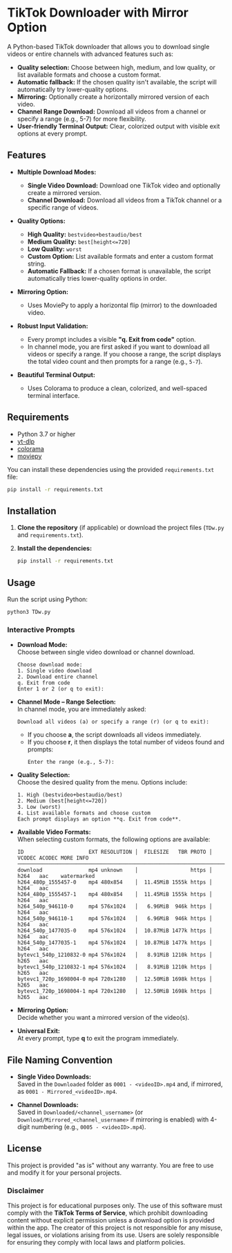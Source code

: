 # TikTok Downloader with Mirror Option

A Python-based TikTok downloader that allows you to download single videos or entire channels with advanced features such as:

- **Quality selection:** Choose between high, medium, and low quality, or list available formats and choose a custom format.
- **Automatic fallback:** If the chosen quality isn't available, the script will automatically try lower-quality options.
- **Mirroring:** Optionally create a horizontally mirrored version of each video.
- **Channel Range Download:** Download all videos from a channel or specify a range (e.g., 5-7) for more flexibility.
- **User-friendly Terminal Output:** Clear, colorized output with visible exit options at every prompt.

## Features

- **Multiple Download Modes:**
  - **Single Video Download:** Download one TikTok video and optionally create a mirrored version.
  - **Channel Download:** Download all videos from a TikTok channel or a specific range of videos.
  
- **Quality Options:**
  - **High Quality:** `bestvideo+bestaudio/best`
  - **Medium Quality:** `best[height<=720]`
  - **Low Quality:** `worst`
  - **Custom Option:** List available formats and enter a custom format string.
  - **Automatic Fallback:** If a chosen format is unavailable, the script automatically tries lower-quality options in order.

- **Mirroring Option:**
  - Uses MoviePy to apply a horizontal flip (mirror) to the downloaded video.

- **Robust Input Validation:**
  - Every prompt includes a visible **"q. Exit from code"** option.
  - In channel mode, you are first asked if you want to download all videos or specify a range. If you choose a range, the script displays the total video count and then prompts for a range (e.g., `5-7`).

- **Beautiful Terminal Output:**
  - Uses Colorama to produce a clean, colorized, and well-spaced terminal interface.

## Requirements

- Python 3.7 or higher
- [yt-dlp](https://github.com/yt-dlp/yt-dlp)
- [colorama](https://pypi.org/project/colorama/)
- [moviepy](https://github.com/Zulko/moviepy)

You can install these dependencies using the provided `requirements.txt` file:

```bash
pip install -r requirements.txt
```

## Installation

1. **Clone the repository** (if applicable) or download the project files (`TDw.py` and `requirements.txt`).
2. **Install the dependencies:**

   ```bash
   pip install -r requirements.txt
   ```

## Usage

Run the script using Python:

```bash
python3 TDw.py
```

### Interactive Prompts

- **Download Mode:**  
  Choose between single video download or channel download.
  ```
  Choose download mode:
  1. Single video download
  2. Download entire channel
  q. Exit from code
  Enter 1 or 2 (or q to exit):
  ```

- **Channel Mode – Range Selection:**  
  In channel mode, you are immediately asked:
  ```
  Download all videos (a) or specify a range (r) (or q to exit):
  ```
  - If you choose **a**, the script downloads all videos immediately.
  - If you choose **r**, it then displays the total number of videos found and prompts:
    ```
    Enter the range (e.g., 5-7):
    ```

- **Quality Selection:**  
  Choose the desired quality from the menu. Options include:
  ```
  1. High (bestvideo+bestaudio/best)
  2. Medium (best[height<=720])
  3. Low (worst)
  4. List available formats and choose custom  
  Each prompt displays an option **q. Exit from code**.
  ```

- **Available Video Formats:**  
  When selecting custom formats, the following options are available:
  ```
  ID                     EXT RESOLUTION │  FILESIZE   TBR PROTO │ VCODEC ACODEC MORE INFO
  ─────────────────────────────────────────────────────────────────────────────────────────
  download               mp4 unknown    │                 https │ h264   aac    watermarked
  h264_480p_1555457-0    mp4 480x854    │  11.45MiB 1555k https │ h264   aac
  h264_480p_1555457-1    mp4 480x854    │  11.45MiB 1555k https │ h264   aac
  h264_540p_946110-0     mp4 576x1024   │   6.96MiB  946k https │ h264   aac
  h264_540p_946110-1     mp4 576x1024   │   6.96MiB  946k https │ h264   aac
  h264_540p_1477035-0    mp4 576x1024   │  10.87MiB 1477k https │ h264   aac
  h264_540p_1477035-1    mp4 576x1024   │  10.87MiB 1477k https │ h264   aac
  bytevc1_540p_1210832-0 mp4 576x1024   │   8.91MiB 1210k https │ h265   aac
  bytevc1_540p_1210832-1 mp4 576x1024   │   8.91MiB 1210k https │ h265   aac
  bytevc1_720p_1698004-0 mp4 720x1280   │  12.50MiB 1698k https │ h265   aac
  bytevc1_720p_1698004-1 mp4 720x1280   │  12.50MiB 1698k https │ h265   aac
  ```


- **Mirroring Option:**  
  Decide whether you want a mirrored version of the video(s).

- **Universal Exit:**  
  At every prompt, type **q** to exit the program immediately.

## File Naming Convention

- **Single Video Downloads:**  
  Saved in the `Downloaded` folder as `0001 - <videoID>.mp4` and, if mirrored, as `0001 - Mirrored_<videoID>.mp4`.

- **Channel Downloads:**  
  Saved in `Downloaded/<channel_username>` (or `Download/Mirrored_<channel_username>` if mirroring is enabled) with 4-digit numbering (e.g., `0005 - <videoID>.mp4`).

## License

This project is provided "as is" without any warranty. You are free to use and modify it for your personal projects.

### Disclaimer
This project is for educational purposes only. The use of this software must comply with the **TikTok Terms of Service**, which prohibit downloading content without explicit permission unless a download option is provided within the app. The creator of this project is not responsible for any misuse, legal issues, or violations arising from its use. Users are solely responsible for ensuring they comply with local laws and platform policies.
